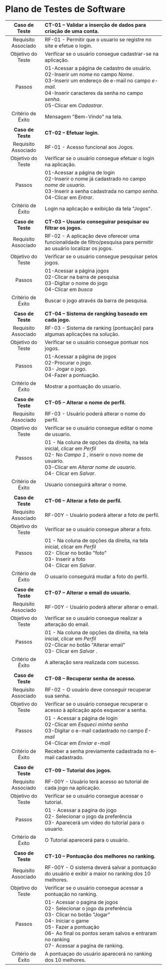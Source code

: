 # Plano de Testes de Software


 
| **Caso de Teste** 	| **CT-01 – Validar a inserção de dados para criação de uma conta.** 	|
|:---:	|:---	|
|	Requisito Associado 	| RF-01 -  Permitir que o usuario se registre no site e efetue o login. |
| Objetivo do Teste 	| Verificar se o usuário consegue cadastrar-se na aplicação. |
| Passos 	| 01-Acessar a página de cadastro de usuário. <br> 02-Inserir um nome no campo _Nome_. <br> 03-Inserir um endereço de e-mail no campo _e-mail_. <br> 04-Inserir caracteres da senha no campo _senha_.<br> 05-Clicar em _Cadastrar_. |
|Critério de Êxito | Mensagem "Bem-Vindo" na tela. |
|  	|  	|
| **Caso de Teste**	| **CT-02 – Efetuar login.**	|
|	Requisito Associado 	| RF-01 - Acesso funcional aos Jogos. |
| Objetivo do Teste 	| Verificar se o usuário consegue efetuar o login na aplicação. |
| Passos 	| 01-Acessar a página de login  <br> 02-Inserir o nome já cadastrado no campo _nome de usuario_. <br> 03-Inserir a senha cadastrada no campo _senha_.<br> 04-Clicar em _Entrar_. |
|Critério de Êxito | Login na aplicação e exibição da tela "Jogos". |
|  	|  	|
| **Caso de Teste**	| **CT-03 – Usuario conseguirar pesquisar ou filtrar os jogos.**	|
|Requisito Associado | RF-02	- A aplicação deve oferecer uma funcionalidade de filtro/pesquisa para permitir ao usuário localizar os jogos.|
| Objetivo do Teste 	| Verificar se o usuário consegue pesquisar pelos jogos. |
| Passos 	|  01-Acessar a página jogos <br> 02-Clicar na barra de pesquisa <br> 03-Digitar o nome do jogo <br> 04-Clicar em _busca_ |
|Critério de Êxito | Buscar o jogo através da barra de pesquisa. |
|  	|  	|
| **Caso de Teste**	| **CT-04 – Sistema de rangking baseado em cada jogo.**	|
|Requisito Associado | RF-03 - Sistema de ranking (pontuação) para algumas aplicações na solução. |
| Objetivo do Teste 	| Verificar se o usuário consegue pontuar nos jogos. |
| Passos 	| 01-Acessar a página de jogos  <br> 02-Procurar o jogo. <br> 03- Jogar o jogo.<br> 04-Fazer a pontuação.
|Critério de Êxito | Mostrar a pontuação do usuario. |
|  	|  	|
| **Caso de Teste**	| **CT-05 – Alterar o nome de perfil.**	|
|Requisito Associado | RF-03 - Usuário poderá alterar o nome do perfil. |
| Objetivo do Teste 	| Verificar se o usuário consegue editar o nome de usuario. |
| Passos 	| 01 - Na coluna de opções da direita, na tela inicial, clicar em _Perfil_ <br> 02- No _Campo 1_ , inserir o novo nome de usuario. <br> 03-Clicar em _Alterar nome de usuario_.  <br> 04- Clicar em _Salvar_. |
|Critério de Êxito | Usuario conseguirá alterar o nome. |
|  	|  	|
| **Caso de Teste**	| **CT-06 – Alterar a foto de perfil.**	|
|Requisito Associado | RF-00Y	- Usuário poderá alterar a foto de perfil. |
| Objetivo do Teste 	| Verificar se o usuário consegue alterar a foto. |
| Passos 	 |01 - Na coluna de opções da direita, na tela inicial, clicar em _Perfil_ <br> 02- Clicar no botão "foto" <br> 03- Inserir a foto <br> 04- Clicar em _Salvar_. |
|Critério de Êxito | O usuario conseguirá mudar a foto do perfil. |
|  	|  	|
| **Caso de Teste**	| **CT-07 – Alterar o email do usuario.**	|
|Requisito Associado | RF-00Y	- Usuário poderá alterar alterar o email. |
| Objetivo do Teste 	| Verificar se o usuário consegue realizar a alteração do email. |
| Passos 	| 01 - Na coluna de opções da direita, na tela inicial, clicar em _Perfil_ <br> 02-Clicar no botão "Alterar email" <br> 03- Clicar em _Salvar_ .|
|Critério de Êxito | A alteração sera realizada com sucesso. |
|  	|  	|
| **Caso de Teste**	| **CT-08 – Recuperar senha de acesso.**	|
|Requisito Associado | RF-02	- O usuário deve conseguir recuperar sua senha. |
| Objetivo do Teste 	| Verificar se o usuário consegue recuperar o acesso à aplicação após esquecer a senha. |
| Passos 	| 01 - Acessar a página de login  <br> 02-Clicar em _Esqueci minha senha_ <br> 03-Digitar o e-mail cadastrado no campo _E-mail_ <br> 04-Clicar em _Enviar e-mail_ |
|Critério de Êxito | Receber a senha previamente cadastrada no e-mail cadastrado. |
|  	|  	|
| **Caso de Teste**	| **CT-09 – Tutorial dos jogos.**	|
|Requisito Associado | RF-00Y	- Usuário terá acesso ao tutorial de cada jogo na aplicação. |
| Objetivo do Teste 	|  Verificar se o usuário consegue acessar o tutorial. |
| Passos 	| 01 - Acessar a pagina do jogo <br> 02- Selecionar o jogo da preferência  <br> 03- Aparecerá um video do tutorial para o usuario.  |
|Critério de Êxito | O Tutorial aparecerá para o usuário. |
|  	|  	|
| **Caso de Teste**	| **CT-10 – Pontuação dos melhores no ranking.**	|
|Requisito Associado | RF-00Y	- O sistema deverá salvar a pontuação do usuário e exibir a maior no ranking dos 10 melhores. |
| Objetivo do Teste 	| Verificar se o usuário consegue acessar a pontuação no ranking. |
| Passos 	| 01- Acessar o pagina de jogos <br> 02- Selecionar o jogo da preferência <br> 03- Clicar no botão "Jogar" <br> 04- Iniciar o game <br> 05- Fazer a pontuação <br> 06- Ao final os pontos seram salvos e entraram no ranking <br> 07- Acessar a pagina de ranking.  |
|Critério de Êxito | A pontuaçao do usuário aparecerá no ranking dos 10 melhores. |
